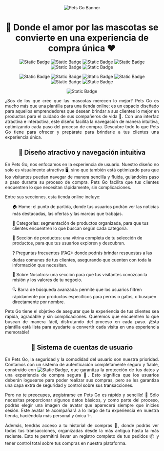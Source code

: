 <div align="center">

<img src="https://i.imgur.com/otRVWLE.png" alt="Pets Go Banner"> 
  
</div>

<h1 align="center">🐾 Donde el amor por las mascotas se convierte en una experiencia de compra única ❤️</h1>

<div align="center">
  
![Static Badge](https://img.shields.io/badge/React-%23bf75ff)
![Static Badge](https://img.shields.io/badge/React%20Router-%23f8f8ff)
![Static Badge](https://img.shields.io/badge/Chakra%20UI-%23373434)
![Static Badge](https://img.shields.io/badge/Splide-%23b45eff)
![Static Badge](https://img.shields.io/badge/Firebase-%23fff5ee)
![Static Badge](https://img.shields.io/badge/Firestore%20Database-%231a1a1a)

![Static Badge](https://img.shields.io/badge/useState-%231a1a1a)
![Static Badge](https://img.shields.io/badge/useEffect-%23fff5ee)
![Static Badge](https://img.shields.io/badge/useContext-%23b45eff)
![Static Badge](https://img.shields.io/badge/MobileFirst-%23373434)
![Static Badge](https://img.shields.io/badge/Accesibility-%23f8f8ff)
![Static Badge](https://img.shields.io/badge/E-commerce-%23bf75ff)










![Static Badge](https://img.shields.io/badge/STATUS-FINISHED-green)

</div>

<p align="justify">
¿Sos de los que cree que las mascotas merecen lo mejor? Pets Go es mucho más que una plantilla para una tienda online; es un espacio diseñado para aquellos emprendedores que desean brindar a sus clientes lo mejor en productos para el cuidado de sus compañeros de vida 🐾. Con una interfaz atractiva e interactiva, este diseño facilita la navegación de manera intuitiva, optimizando cada paso del proceso de compra. Descubre todo lo que Pets Go tiene para ofrecer y prepárate para brindarle a tus clientes una experiencia única.</p>

<h2 align="center">🌟 Diseño atractivo y navegación intuitiva</h2>

<p align="justify">
En Pets Go, nos enfocamos en la experiencia de usuario. Nuestro diseño no solo es visualmente atractivo 🖥️, sino que también está optimizado para que los visitantes puedan navegar de manera sencilla y fluida, guiándolos paso a paso durante su proceso de compra. Pets Go facilita que tus clientes encuentren lo que necesitan rápidamente, sin complicaciones.

Entre sus secciones, esta tienda online incluye:</p>
<ul>
  
  🏠 Home: el punto de partida, donde tus usuarios podrán ver las noticias más destacadas, las ofertas y las marcas que trabajas.

   📂 Categorías: segmentación de productos organizada, para que tus clientes encuentren lo que buscan según cada categoría.

   🐾 Sección de productos: una vitrina completa de tu selección de productos, para que tus usuarios exploren y descubran.

   ❓ Preguntas frecuentes (FAQ): donde podrás brindar respuestas a las dudas comunes de tus clientes, asegurando que cuenten con toda la información que necesitan.

   🌟 Sobre Nosotros: una sección para que tus visitantes conozcan la misión y los valores de tu negocio.

  🔍 Barra de búsqueda avanzada: permite que los usuarios filtren rápidamente por productos específicos para perros o gatos, o busquen directamente por nombre.

</ul>
<p align="justify">Pets Go tiene el objetivo de asegurar que la experiencia de tus clientes sea rápida, agradable y sin complicaciones. Queremos que encuentren lo que buscan de manera fácil, disfrutando del proceso en cada paso. ¡Esta plantilla está lista para ayudarte a convertir cada visita en una experiencia memorable!</p>

<h2 align="center">🔐 Sistema de cuentas de usuario</h2>

<p align="justify">En Pets Go, la seguridad y la comodidad del usuario son nuestra prioridad. Contamos con un sistema de autenticación completamente seguro y fiable, construido con <img alt="Static Badge" src="https://img.shields.io/badge/Firebase%20Authentication-%23ffac42">, que garantiza la protección de tus datos y una experiencia de compra segura 🛒. Esto significa que los usuarios deberán loguearse para poder realizar sus compras, pero se les garantiza una capa extra de seguridad y control sobre sus transacciones.</p>
<p align="justify"> 
Pero no te preocupes, ¡registrarse en Pets Go es rápido y sencillo! 🚀 Sólo necesitas proporcionar algunos datos básicos, y como parte del proceso, podrás elegir una imagen de avatar que aparecerá siempre que inicies sesión. Este avatar te acompañará a lo largo de tu experiencia en nuestra tienda, haciéndola más personal y única ✨.
</p>
<p align="justify">
Además, tendrás acceso a tu historial de compras 📜, donde podrás ver todas tus transacciones, organizadas desde la más antigua hasta la más reciente. Esto te permitirá llevar un registro completo de tus pedidos 📦 y tener control total sobre tus compras en nuestra plataforma.</p>


